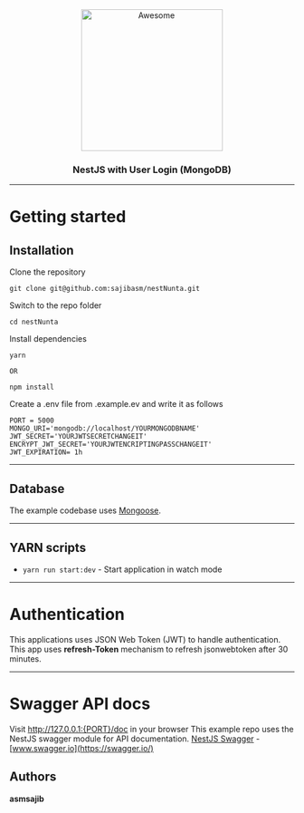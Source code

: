 <div align="center">
  <img width="250" src="https://camo.githubusercontent.com/18fe3feea5e3593c593e12e552494a3995eceacf/687474703a2f2f6b616d696c6d79736c69776965632e636f6d2f7075626c69632f6e6573742d6c6f676f2e706e672331" alt="Awesome">
  <br>
  <h3>NestJS with User Login (MongoDB) </h3>
  <hr>
</div>

# Getting started

## Installation

Clone the repository

    git clone git@github.com:sajibasm/nestNunta.git

Switch to the repo folder

    cd nestNunta
    
Install dependencies
    
    yarn
    
    OR

    npm install

Create a .env file from .example.ev and write it as follows

    PORT = 5000
    MONGO_URI='mongodb://localhost/YOURMONGODBNAME'
    JWT_SECRET='YOURJWTSECRETCHANGEIT'
    ENCRYPT_JWT_SECRET='YOURJWTENCRIPTINGPASSCHANGEIT'
    JWT_EXPIRATION= 1h
 
----------

## Database

The example codebase uses [Mongoose](https://mongoosejs.com/).

----------

## YARN scripts
- `yarn run start:dev` - Start application in watch mode

----------
# Authentication
 
This applications uses JSON Web Token (JWT) to handle authentication.
This app uses <strong>refresh-Token</strong> mechanism to refresh jsonwebtoken after 30 minutes.

----------
 
# Swagger API docs

Visit http://127.0.0.1:{PORT}/doc in your browser
This example repo uses the NestJS swagger module for API documentation. [NestJS Swagger](https://github.com/nestjs/swagger) - [www.swagger.io](https://swagger.io/)

## Authors

 **asmsajib**

